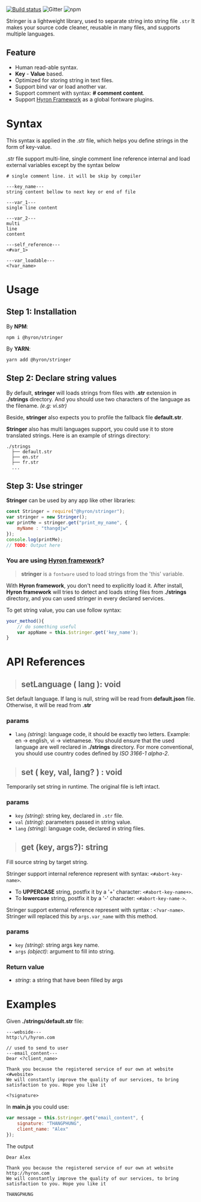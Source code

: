 [![Build status](https://ci.appveyor.com/api/projects/status/scqq323ay7cilq79?svg=true)](https://ci.appveyor.com/project/thangdjw/plugins-stringer-cjax2)
![Gitter](https://img.shields.io/gitter/room/hyron-group/community.svg)
![npm](https://img.shields.io/npm/dm/@hyron/stringer.svg)


Stringer is a lightweight library, used to separate string into string file ``.str``
It makes your source code cleaner, reusable in many files, and supports multiple languages.

## Feature

- Human read-able syntax.
- **Key** - **Value** based.
- Optimized for storing string in text files.
- Support bind var or load another var.
- Support comment with syntax: **# comment content**.
- Support [Hyron Framework](https://www.npmjs.com/package/hyron) as a global fontware plugins.


# Syntax

This syntax is applied in the .str file, which helps you define strings in the form of key-value.

.str file support multi-line, single comment line reference internal and load external variables except by the syntax below

```
# single comment line. it will be skip by compiler

---key_name---
string content bellow to next key or end of file

---var_1---
single line content

---var_2---
multi
line
content

---self_reference---
<#var_1>

---var_loadable---
<?var_name>
```

# Usage

## Step 1: Installation

By **NPM**:

```shell
npm i @hyron/stringer
```

By **YARN**:

```shell
yarn add @hyron/stringer
```

## Step 2: Declare string values

By default, **stringer** will loads strings from files with **.str** extension in **./strings** directory. And you should use two characters of the language as the filename. _(e.g: vi.str)_

Beside, **stringer** also expects you to profile the fallback file **default.str**.

**Stringer** also has multi languages support, you could use it to store translated strings. Here is an example of strings directory:

```
./strings
  ├── default.str
  ├── en.str
  ├── fr.str
  ...
```

## Step 3: Use stringer

**Stringer** can be used by any app like other libraries:

```js
const Stringer = require("@hyron/stringer");
var stringer = new Stringer();
var printMe = stringer.get("print_my_name", {
    myName : "thangdjw"
});
console.log(printMe);
// TODO: Output here
```

### You are using [Hyron framework](https://www.npmjs.com/package/hyron)?

> **stringer** is a `fontware` used to load strings from the 'this' variable.

With **Hyron framework**, you don't need to explicitly load it.
After install, **Hyron framework** will tries to detect and loads string files from **./strings** directory, and you can used stringer in every declared services.

To get string value, you can use follow syntax:

```js
your_method(){
    // do something useful
    var appName = this.$stringer.get('key_name');
}
```

# API References

> ## **setLanguage** ( lang ): void

Set default language. If lang is null, string will be read from **default.json** file. Otherwise, it will be read from **<lang>.str**

### **params**

- `lang` _(string)_: language code, it should be exactly two letters. Example: en -> english, vi -> vietnamese. You should ensure that the used language are well reclared in **./strings** directory. For more conventional, you should use country codes defined by *ISO 3166-1 alpha-2*.

> ##  **set** ( key, val, lang? ) : void

Temporarily set string in runtime. The original file is left intact.

### **params**

- `key` _(string)_: string key, declared in `.str` file.
- `val` _(string)_: parameters passed in string value.
- `lang` _(string)_: language code, declared in string files.

> ## **get** (key, args?): string

Fill source string by target string.

Stringer support internal reference represent with syntax: `<#abort-key-name>`.

- To **UPPERCASE** string, postfix it by a '+' character: `<#abort-key-name+>`.
- To **lowercase** string, postfix it by a '-' character: `<#abort-key-name->`.

Stringer support external reference represent with syntax : `<?var-name>`. Stringer will replaced this by `args.var_name` with this method.

### **params**

- `key` _(string)_: string args key name.
- `args` _(object)_: argument to fill into string.

### **Return value**

- _string_: a string that have been filled by args

# Examples

Given **./strings/default.str** file:

```
---webside---
http:\/\/hyron.com

// used to send to user
---email_content---
Dear <?client_name>

Thank you because the registered service of our own at website <#website>
We will constantly improve the quality of our services, to bring satisfaction to you. Hope you like it

<?signature>
```

In **main.js** you could use:

```js
var message = this.$stringer.get("email_content", {
    signature: "THANGPHUNG",
    client_name: "Alex"
});
```

The output

```
Dear Alex

Thank you because the registered service of our own at website http://hyron.com
We will constantly improve the quality of our services, to bring satisfaction to you. Hope you like it

THANGPHUNG
```
